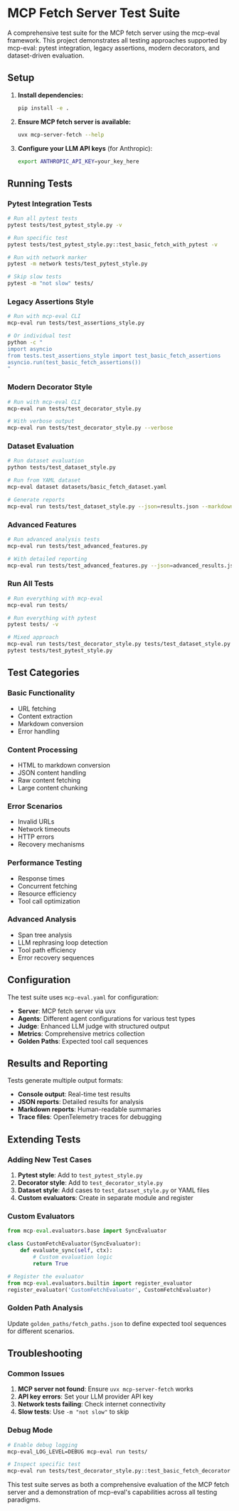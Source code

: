 # MCP Fetch Server Test Suite

A comprehensive test suite for the MCP fetch server using the mcp-eval framework. This project demonstrates all testing approaches supported by mcp-eval: pytest integration, legacy assertions, modern decorators, and dataset-driven evaluation.

## Setup

1. **Install dependencies:**
   ```bash
   pip install -e .
   ```

2. **Ensure MCP fetch server is available:**
   ```bash
   uvx mcp-server-fetch --help
   ```

3. **Configure your LLM API keys** (for Anthropic):
   ```bash
   export ANTHROPIC_API_KEY=your_key_here
   ```

## Running Tests

### Pytest Integration Tests
```bash
# Run all pytest tests
pytest tests/test_pytest_style.py -v

# Run specific test
pytest tests/test_pytest_style.py::test_basic_fetch_with_pytest -v

# Run with network marker
pytest -m network tests/test_pytest_style.py

# Skip slow tests
pytest -m "not slow" tests/
```

### Legacy Assertions Style
```bash
# Run with mcp-eval CLI
mcp-eval run tests/test_assertions_style.py

# Or individual test
python -c "
import asyncio
from tests.test_assertions_style import test_basic_fetch_assertions
asyncio.run(test_basic_fetch_assertions())
"
```

### Modern Decorator Style
```bash
# Run with mcp-eval CLI
mcp-eval run tests/test_decorator_style.py

# With verbose output
mcp-eval run tests/test_decorator_style.py --verbose
```

### Dataset Evaluation
```bash
# Run dataset evaluation
python tests/test_dataset_style.py

# Run from YAML dataset
mcp-eval dataset datasets/basic_fetch_dataset.yaml

# Generate reports
mcp-eval run tests/test_dataset_style.py --json=results.json --markdown=results.md
```

### Advanced Features
```bash
# Run advanced analysis tests
mcp-eval run tests/test_advanced_features.py

# With detailed reporting
mcp-eval run tests/test_advanced_features.py --json=advanced_results.json
```

### Run All Tests
```bash
# Run everything with mcp-eval
mcp-eval run tests/

# Run everything with pytest
pytest tests/ -v

# Mixed approach
mcp-eval run tests/test_decorator_style.py tests/test_dataset_style.py
pytest tests/test_pytest_style.py
```

## Test Categories

### Basic Functionality
- URL fetching
- Content extraction
- Markdown conversion
- Error handling

### Content Processing
- HTML to markdown conversion
- JSON content handling
- Raw content fetching
- Large content chunking

### Error Scenarios
- Invalid URLs
- Network timeouts
- HTTP errors
- Recovery mechanisms

### Performance Testing
- Response times
- Concurrent fetching
- Resource efficiency
- Tool call optimization

### Advanced Analysis
- Span tree analysis
- LLM rephrasing loop detection
- Tool path efficiency
- Error recovery sequences

## Configuration

The test suite uses `mcp-eval.yaml` for configuration:

- **Server**: MCP fetch server via uvx
- **Agents**: Different agent configurations for various test types
- **Judge**: Enhanced LLM judge with structured output
- **Metrics**: Comprehensive metrics collection
- **Golden Paths**: Expected tool call sequences

## Results and Reporting

Tests generate multiple output formats:

- **Console output**: Real-time test results
- **JSON reports**: Detailed results for analysis
- **Markdown reports**: Human-readable summaries
- **Trace files**: OpenTelemetry traces for debugging

## Extending Tests

### Adding New Test Cases

1. **Pytest style**: Add to `test_pytest_style.py`
2. **Decorator style**: Add to `test_decorator_style.py` 
3. **Dataset style**: Add cases to `test_dataset_style.py` or YAML files
4. **Custom evaluators**: Create in separate module and register

### Custom Evaluators

```python
from mcp-eval.evaluators.base import SyncEvaluator

class CustomFetchEvaluator(SyncEvaluator):
    def evaluate_sync(self, ctx):
        # Custom evaluation logic
        return True

# Register the evaluator
from mcp-eval.evaluators.builtin import register_evaluator
register_evaluator('CustomFetchEvaluator', CustomFetchEvaluator)
```

### Golden Path Analysis

Update `golden_paths/fetch_paths.json` to define expected tool sequences for different scenarios.

## Troubleshooting

### Common Issues

1. **MCP server not found**: Ensure `uvx mcp-server-fetch` works
2. **API key errors**: Set your LLM provider API key
3. **Network tests failing**: Check internet connectivity
4. **Slow tests**: Use `-m "not slow"` to skip

### Debug Mode

```bash
# Enable debug logging
mcp-eval_LOG_LEVEL=DEBUG mcp-eval run tests/

# Inspect specific test
mcp-eval run tests/test_decorator_style.py::test_basic_fetch_decorator --verbose
```

This test suite serves as both a comprehensive evaluation of the MCP fetch server and a demonstration of mcp-eval's capabilities across all testing paradigms.
